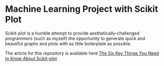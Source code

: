 # Machine Learning Project with Scikit Plot
 Scikit-plot is a humble attempt to provide aesthetically-challenged programmers (such as myself) the opportunity to generate quick and beautiful graphs and plots with as little boilerplate as possible.


The article for this repository is available here [The Six Key Things You Need to Know About Scikit-plot](https://towardsdatascience.com/the-six-key-things-you-need-to-know-about-scikit-plot-119cbd869adb?source=friends_link&sk=f4ccefd2f6fe23c136e04a2b528fa668)
